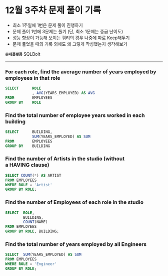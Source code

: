 # 12월 3주차 문제 풀이 기록

- 최소 1주일에 1번은 문제 풀이 진행하기
- 문제 풀이 1번에 3문제는 풀기 (단, 최소 1문제는 중급 난이도)
- 성능 향상이 가능해 보이는 쿼리의 경우 나중에 따로 Keep해두기
- 문제 풀었을 때의 기록 외에도 왜 그렇게 작성했는지 생각해보기

**`문제플랫폼`** SQLBolt

---
### For each role, find the average number of years employed by employees in that role

```sql
SELECT      ROLE
            , AVG(YEARS_EMPLOYED) AS AVG
FROM        EMPLOYEES
GROUP BY    ROLE
```

### Find the total number of employee years worked in each building

```sql
SELECT      BUILDING,
            SUM(YEARS_EMPLOYED) AS SUM
FROM        EMPLOYEES
GROUP BY    BUILDING
```

### Find the number of Artists in the studio (without a **HAVING** clause)

```sql
SELECT COUNT(*) AS ARTIST 
FROM EMPLOYEES
WHERE ROLE = 'Artist'
GROUP BY ROLE;
```

### Find the number of Employees of each role in the studio

```sql
SELECT  ROLE, 
        BUILDING, 
        COUNT(NAME)
FROM EMPLOYEES
GROUP BY ROLE, BUILDING;
```

### Find the total number of years employed by all Engineers

```sql
SELECT  SUM(YEARS_EMPLOYED) AS SUM
FROM EMPLOYEES
WHERE ROLE = 'Engineer'
GROUP BY ROLE;
```